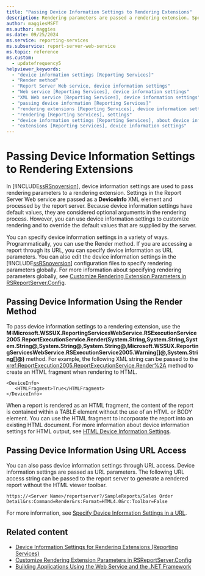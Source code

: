 ```yaml
---
title: "Passing Device Information Settings to Rendering Extensions"
description: Rendering parameters are passed a rendering extension. Specify device information settings by the Render method, as URL parameter, or in configuration files.
author: maggiesMSFT
ms.author: maggies
ms.date: 09/25/2024
ms.service: reporting-services
ms.subservice: report-server-web-service
ms.topic: reference
ms.custom:
  - updatefrequency5
helpviewer_keywords:
  - "device information settings [Reporting Services]"
  - "Render method"
  - "Report Server Web service, device information settings"
  - "Web service [Reporting Services], device information settings"
  - "XML Web service [Reporting Services], device information settings"
  - "passing device information [Reporting Services]"
  - "rendering extensions [Reporting Services], device information settings"
  - "rendering [Reporting Services], settings"
  - "device information settings [Reporting Services], about device information settings"
  - "extensions [Reporting Services], device information settings"
---
```

# Passing Device Information Settings to Rendering Extensions
  In [!INCLUDE[ssRSnoversion](../../../includes/ssrsnoversion-md.md)], device information settings are used to pass rendering parameters to a rendering extension. Settings in the Report Server Web service are passed as a **DeviceInfo** XML element and processed by the report server. Because device information settings have default values, they are considered optional arguments in the rendering process. However, you can use device information settings to customize rendering and to override the default values that are supplied by the server.  
  
 You can specify device information settings in a variety of ways. Programmatically, you can use the Render method. If you are accessing a report through its URL, you can specify device information as URL parameters. You can also edit the device information settings in the [!INCLUDE[ssRSnoversion](../../../includes/ssrsnoversion-md.md)] configuration files to specify rendering parameters globally. For more information about specifying rendering parameters globally, see [Customize Rendering Extension Parameters in RSReportServer.Config](../../../reporting-services/customize-rendering-extension-parameters-in-rsreportserver-config.md).  
  
## Passing Device Information Using the Render Method  
 To pass device information settings to a rendering extension, use the **M:Microsoft.WSSUX.ReportingServicesWebService.RSExecutionService2005.ReportExecutionService.Render(System.String,System.String,System.String@,System.String@,System.String@,Microsoft.WSSUX.ReportingServicesWebService.RSExecutionService2005.Warning[]@,System.String[]@)** method. For example, the following XML string can be passed to the <xref:ReportExecution2005.ReportExecutionService.Render%2A> method to create an HTML fragment when rendering to HTML.  
  
```  
<DeviceInfo>  
   <HTMLFragment>True</HTMLFragment>  
</DeviceInfo>  
```  
  
 When a report is rendered as an HTML fragment, the content of the report is contained within a TABLE element without the use of an HTML or BODY element. You can use the HTML fragment to incorporate the report into an existing HTML document. For more information about device information settings for HTML output, see [HTML Device Information Settings](../../../reporting-services/html-device-information-settings.md).  
  
## Passing Device Information Using URL Access  
 You can also pass device information settings through URL access. Device information settings are passed as URL parameters. The following URL access string can be passed to the report server to generate a rendered report without the HTML viewer toolbar.  
  
```  
https://<Server Name>/reportserver?/SampleReports/Sales Order Detail&rs:Command=Render&rs:Format=HTML4.0&rc:Toolbar=False  
```  
  
 For more information, see [Specify Device Information Settings in a URL](../../../reporting-services/specify-device-information-settings-in-a-url.md).  
  
## Related content

- [Device Information Settings for Rendering Extensions &#40;Reporting Services&#41;](../../../reporting-services/device-information-settings-for-rendering-extensions-reporting-services.md)
- [Customize Rendering Extension Parameters in RSReportServer.Config](../../../reporting-services/customize-rendering-extension-parameters-in-rsreportserver-config.md)
- [Building Applications Using the Web Service and the .NET Framework](../../../reporting-services/report-server-web-service/net-framework/building-applications-using-the-web-service-and-the-net-framework.md)
